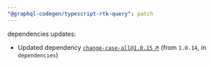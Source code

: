 ```yaml
---
"@graphql-codegen/typescript-rtk-query": patch
---
```


dependencies updates: 

- Updated dependency [`change-case-all@1.0.15` ↗︎](https://www.npmjs.com/package/change-case-all/v/1.0.15) (from `1.0.14`, in `dependencies`)
